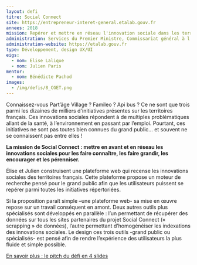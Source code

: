 ```yaml
---
layout: defi
titre: Social Connect
site: https://entrepreneur-interet-general.etalab.gouv.fr
annees: 2018
mission: Repérer et mettre en réseau l'innovation sociale dans les territoires
administration: Services du Premier Ministre, Commissariat général à l'égalité des territoires, Carrefour des innovations sociales
administration-website: https://etalab.gouv.fr
type: Développement, design UX/UI
eigs:
  - nom: Elise Lalique
  - nom: Julien Paris
mentor:
  - nom: Bénédicte Pachod
images:
  - /img/defis/8_CGET.png
---
```


Connaissez-vous Part’âge Village ? Famileo ? Api bus ? Ce ne sont que
trois parmi les dizaines de milliers d'initiatives présentes sur les
territoires français. Ces innovations sociales répondent à de multiples 
problématiques allant de la santé, à l’environnement en passant par
l’emploi. Pourtant, ces initiatives ne sont pas toutes bien connues 
du grand public… et souvent ne se connaissent pas entre elles !

**La mission de Social Connect : mettre en avant et en réseau les
innovations sociales pour les faire connaître, les faire grandir, les
encourager et les pérenniser.**

Élise et Julien construisent une plateforme web qui recense les 
innovations sociales des territoires français. Cette plateforme propose
un moteur de recherche pensé pour le grand public afin que les 
utilisateurs puissent se repérer parmi toutes les initiatives répertoriées. 

Si la proposition paraît simple –une plateforme web- sa mise en œuvre 
repose sur un travail conséquent en amont. Deux autres outils plus 
spécialisés sont développés en parallèle : l’un permettant de récupérer 
des données sur tous les sites partenaires du projet Social Connect 
(« scrapping » de données), l’autre permettant d’homogénéiser les 
indexations des innovations sociales. Le design ces trois outils 
-grand public ou spécialisés- est pensé afin de rendre l’expérience 
des utilisateurs la plus fluide et simple possible.

[En savoir plus : le pitch du défi en 4 slides](https://www.slideshare.net/Etalab/eig-promo-2-prsentation-du-dfi-socialconnect/1)
